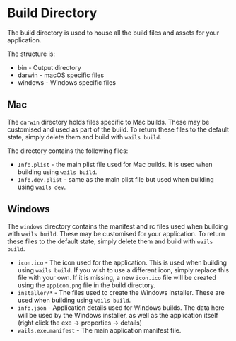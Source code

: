 # Build Directory

The build directory is used to house all the build files and assets for your application.  

The structure is:

* bin - Output directory
* darwin - macOS specific files
* windows - Windows specific files

## Mac

The `darwin` directory holds files specific to Mac builds.
These may be customised and used as part of the build. To return these files to the default state, simply delete them
and
build with `wails build`.

The directory contains the following files:

* `Info.plist` - the main plist file used for Mac builds. It is used when building using `wails build`.
* `Info.dev.plist` - same as the main plist file but used when building using `wails dev`.

## Windows

The `windows` directory contains the manifest and rc files used when building with `wails build`.
These may be customised for your application. To return these files to the default state, simply delete them and
build with `wails build`.

* `icon.ico` - The icon used for the application. This is used when building using `wails build`. If you wish to
  use a different icon, simply replace this file with your own. If it is missing, a new `icon.ico` file
  will be created using the `appicon.png` file in the build directory.
* `installer/*` - The files used to create the Windows installer. These are used when building using `wails build`.
* `info.json` - Application details used for Windows builds. The data here will be used by the Windows installer,
  as well as the application itself (right click the exe -> properties -> details)
* `wails.exe.manifest` - The main application manifest file.

